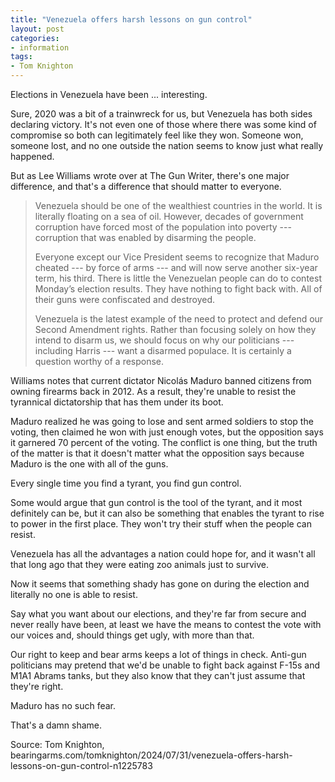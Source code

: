 ```yaml
---
title: "Venezuela offers harsh lessons on gun control"
layout: post
categories:
- information
tags:
- Tom Knighton
---
```


Elections in Venezuela have been ... interesting.

Sure, 2020 was a bit of a trainwreck for us, but Venezuela has both sides declaring victory. It's not even one of those where there was some kind of compromise so both can legitimately feel like they won. Someone won, someone lost, and no one outside the nation seems to know just what really happened.

But as Lee Williams wrote over at The Gun Writer, there's one major difference, and that's a difference that should matter to everyone.

> Venezuela should be one of the wealthiest countries in the world. It is literally floating on a sea of oil. However, decades of government corruption have forced most of the population into poverty --- corruption that was enabled by disarming the people.
>
> Everyone except our Vice President seems to recognize that Maduro cheated --- by force of arms --- and will now serve another six-year term, his third. There is little the Venezuelan people can do to contest Monday’s election results. They have nothing to fight back with. All of their guns were confiscated and destroyed.
>
> Venezuela is the latest example of the need to protect and defend our Second Amendment rights. Rather than focusing solely on how they intend to disarm us, we should focus on why our politicians --- including Harris --- want a disarmed populace. It is certainly a question worthy of a response.

Williams notes that current dictator Nicolás Maduro banned citizens from owning firearms back in 2012. As a result, they're unable to resist the tyrannical dictatorship that has them under its boot.

Maduro realized he was going to lose and sent armed soldiers to stop the voting, then claimed he won with just enough votes, but the opposition says it garnered 70 percent of the voting. The conflict is one thing, but the truth of the matter is that it doesn't matter what the opposition says because Maduro is the one with all of the guns.

Every single time you find a tyrant, you find gun control.

Some would argue that gun control is the tool of the tyrant, and it most definitely can be, but it can also be something that enables the tyrant to rise to power in the first place. They won't try their stuff when the people can resist.

Venezuela has all the advantages a nation could hope for, and it wasn't all that long ago that they were eating zoo animals just to survive.

Now it seems that something shady has gone on during the election and literally no one is able to resist.

Say what you want about our elections, and they're far from secure and never really have been, at least we have the means to contest the vote with our voices and, should things get ugly, with more than that.

Our right to keep and bear arms keeps a lot of things in check. Anti-gun politicians may pretend that we'd be unable to fight back against F-15s and M1A1 Abrams tanks, but they also know that they can't just assume that they're right.

Maduro has no such fear.

That's a damn shame.

Source: Tom Knighton, bearingarms.com/tomknighton/2024/07/31/venezuela-offers-harsh-lessons-on-gun-control-n1225783
